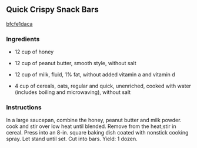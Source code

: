 ## Quick Crispy Snack Bars

[bfcfe1daca](http://www.food.com/recipe/quick-crispy-snack-bars-391965)

### Ingredients

 - 12 cup of honey

 - 12 cup of peanut butter, smooth style, without salt

 - 12 cup of milk, fluid, 1% fat, without added vitamin a and vitamin d

 - 4 cup of cereals, oats, regular and quick, unenriched, cooked with water (includes boiling and microwaving), without salt

### Instructions

In a large saucepan, combine the honey, peanut butter and milk powder. cook and stir over low heat until blended. Remove from the heat;stir in cereal. Press into an 8-in. square baking dish coated with nonstick cooking spray. Let stand until set. Cut into bars. Yield: 1 dozen.
